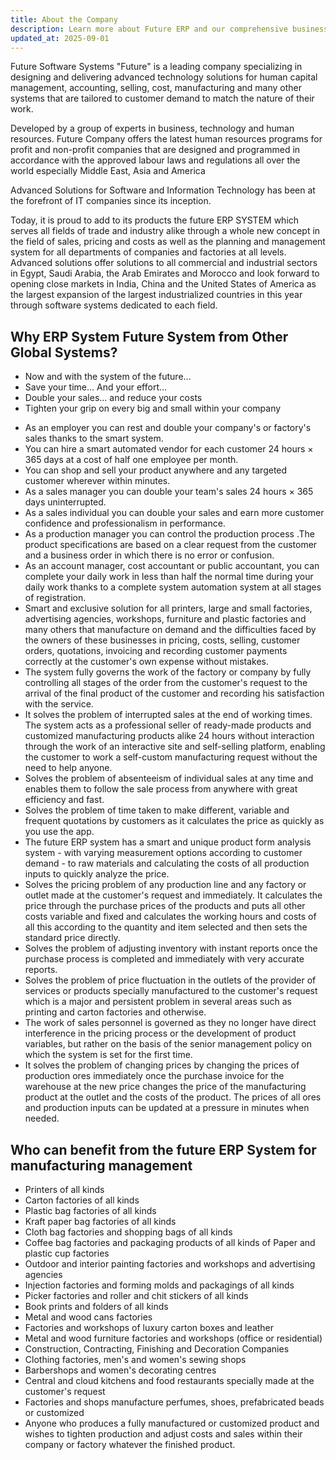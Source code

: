 ```yaml
---
title: About the Company
description: Learn more about Future ERP and our comprehensive business management solutions
updated_at: 2025-09-01
---
```


Future Software Systems "Future" is a leading company specializing in designing and delivering advanced technology solutions for human capital management, accounting, selling, cost, manufacturing and many other systems that are tailored to customer demand to match the nature of their work.

Developed by a group of experts in business, technology and human resources. Future Company offers the latest human resources programs for profit and non-profit companies that are designed and programmed in accordance with the approved labour laws and regulations all over the world especially Middle East, Asia and America

Advanced Solutions for Software and Information Technology has been at the forefront of IT companies since its inception.

Today, it is proud to add to its products the future ERP SYSTEM which serves all fields of trade and industry alike through a whole new concept in the field of sales, pricing and costs as well as the planning and management system for all departments of companies and factories at all levels. Advanced solutions offer solutions to all commercial and industrial sectors in Egypt, Saudi Arabia, the Arab Emirates and Morocco and look forward to opening close markets in India, China and the United States of America as the largest expansion of the largest industrialized countries in this year through software systems dedicated to each field.

## Why ERP System Future System from Other Global Systems?

* Now and with the system of the future...
* Save your time... And your effort...
* Double your sales... and reduce your costs
* Tighten your grip on every big and small within your company

- As an employer you can rest and double your company's or factory's sales thanks to the smart system.
- You can hire a smart automated vendor for each customer 24 hours × 365 days at a cost of half one employee per month.
- You can shop and sell your product anywhere and any targeted customer wherever within minutes.
- As a sales manager you can double your team's sales 24 hours × 365 days uninterrupted.
- As a sales individual you can double your sales and earn more customer confidence and professionalism in performance.
- As a production manager you can control the production process .The product specifications are based on a clear request from the customer and a business order in which there is no error or confusion.
- As an account manager, cost accountant or public accountant, you can complete your daily work in less than half the normal time during your daily work thanks to a complete system automation system at all stages of registration.
- Smart and exclusive solution for all printers, large and small factories, advertising agencies, workshops, furniture and plastic factories and many others that manufacture on demand and the difficulties faced by the owners of these businesses in pricing, costs, selling, customer orders, quotations, invoicing and recording customer payments correctly at the customer's own expense without mistakes.
- The system fully governs the work of the factory or company by fully controlling all stages of the order from the customer's request to the arrival of the final product of the customer and recording his satisfaction with the service.
- It solves the problem of interrupted sales at the end of working times. The system acts as a professional seller of ready-made products and customized manufacturing products alike 24 hours without interaction through the work of an interactive site and self-selling platform, enabling the customer to work a self-custom manufacturing request without the need to help anyone.
- Solves the problem of absenteeism of individual sales at any time and enables them to follow the sale process from anywhere with great efficiency and fast.
- Solves the problem of time taken to make different, variable and frequent quotations by customers as it calculates the price as quickly as you use the app.
- The future ERP system has a smart and unique product form analysis system - with varying measurement options according to customer demand - to raw materials and calculating the costs of all production inputs to quickly analyze the price.
- Solves the pricing problem of any production line and any factory or outlet made at the customer's request and immediately. It calculates the price through the purchase prices of the products and puts all other costs variable and fixed and calculates the working hours and costs of all this according to the quantity and item selected and then sets the standard price directly.
- Solves the problem of adjusting inventory with instant reports once the purchase process is completed and immediately with very accurate reports.
- Solves the problem of price fluctuation in the outlets of the provider of services or products specially manufactured to the customer's request which is a major and persistent problem in several areas such as printing and carton factories and otherwise.
- The work of sales personnel is governed as they no longer have direct interference in the pricing process or the development of product variables, but rather on the basis of the senior management policy on which the system is set for the first time.
- It solves the problem of changing prices by changing the prices of production ores immediately once the purchase invoice for the warehouse at the new price changes the price of the manufacturing product at the outlet and the costs of the product. The prices of all ores and production inputs can be updated at a pressure in minutes when needed.

## Who can benefit from the future ERP System for manufacturing management

- Printers of all kinds
- Carton factories of all kinds
- Plastic bag factories of all kinds
- Kraft paper bag factories of all kinds
- Cloth bag factories and shopping bags of all kinds
- Coffee bag factories and packaging products of all kinds of Paper and plastic cup factories
- Outdoor and interior painting factories and workshops and advertising agencies
- Injection factories and forming molds and packagings of all kinds
- Picker factories and roller and chit stickers of all kinds
- Book prints and folders of all kinds
- Metal and wood cans factories
- Factories and workshops of luxury carton boxes and leather
- Metal and wood furniture factories and workshops (office or residential)
- Construction, Contracting, Finishing and Decoration Companies
- Clothing factories, men's and women's sewing shops
- Barbershops and women's decorating centres
- Central and cloud kitchens and food restaurants specially made at the customer's request
- Factories and shops manufacture perfumes, shoes, prefabricated beads or customized
- Anyone who produces a fully manufactured or customized product and wishes to tighten production and adjust costs and sales within their company or factory whatever the finished product.
